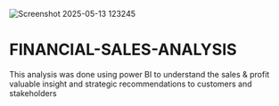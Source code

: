 ![Screenshot 2025-05-13 123245](https://github.com/user-attachments/assets/bc978295-0b97-437c-91d1-81ccb16923a3)
# FINANCIAL-SALES-ANALYSIS
This analysis was done using power BI to understand the sales &amp; profit valuable insight and strategic recommendations to customers and stakeholders 
